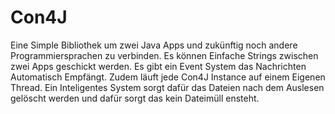 # Con4J
Eine Simple Bibliothek um zwei Java Apps und zukünftig noch andere Programmiersprachen zu 
verbinden. 
Es können Einfache Strings zwischen zwei Apps geschickt werden. 
Es gibt ein Event System das Nachrichten Automatisch Empfängt.
Zudem läuft jede Con4J Instance auf einem Eigenen Thread.
Ein Inteligentes System sorgt dafür das Dateien nach dem
Auslesen gelöscht werden und dafür sorgt das kein Dateimüll ensteht.

